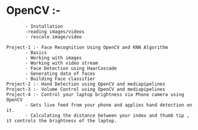 #  OpenCV :-
           - Installation
           -reading images/videos
           - rescale image/video
           
    Project-1 :- Face Recognition Using OpenCV and KNN Algorithm
           - Basics
           - Working with images
           - Working with video stream
           - Face Detection using HaarCascade
           - Generating data of faces
           - Building Face classifier
    Project-2 :- Hand Detection using OpenCV and mediapipelines 
    Project-3 :- Volume Control using OpenCV and mediapipelines 
    Project-4 :- Control your laptop brightness via Phone camera using OpenCV
           - Gets live feed from your phone and applies hand detection on it.
           - Calculating the distance between your index and thumb tip , it controls the brightness of the laptop.
